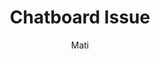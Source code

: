 ---
title: Chatboard Issue
author: Mati
description: issue
courses: { csa: {week: 4} }
type: Tangibles
---